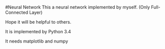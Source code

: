 #Neural Network
This a neural network implemented by myself.  (Only Full-Connected Layer)

Hope it will be helpful to others.  

It is implemented by Python 3.4  

It needs matplotlib and numpy  
